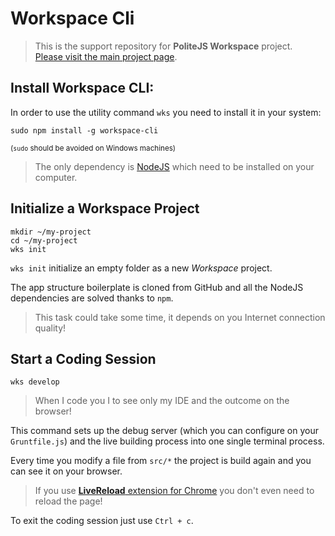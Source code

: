 Workspace Cli
=============

> This is the support repository for **PoliteJS Workspace** project.  
> [Please visit the main project page](https://github.com/PoliteJS/workspace).

## Install Workspace CLI:

In order to use the utility command `wks` you need to install it in your system:

    sudo npm install -g workspace-cli
    
<small>(`sudo` should be avoided on Windows machines)</small>

> The only dependency is [NodeJS](http://nodejs.org) which need to be installed on your computer.
    
    
## Initialize a Workspace Project

    mkdir ~/my-project
    cd ~/my-project
    wks init

`wks init` initialize an empty folder as a new _Workspace_ project.

The app structure boilerplate is cloned from GitHub and all the NodeJS dependencies are solved thanks to `npm`.

> This task could take some time, it depends on you Internet connection quality!

## Start a Coding Session

    wks develop
    
> When I code you I to see only my IDE and the outcome on the browser!

This command sets up the debug server (which you can configure on your `Gruntfile.js`) and the live building process into one single terminal process.

Every time you modify a file from `src/*` the project is build again and you can see it on your browser.

> If you use [**LiveReload** extension for Chrome](https://chrome.google.com/webstore/detail/livereload/jnihajbhpnppcggbcgedagnkighmdlei) you don't even need to reload the page!  

To exit the coding session just use `Ctrl + c`.

